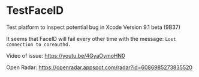 # TestFaceID
Test platform to inspect potential bug in Xcode Version 9.1 beta (9B37)

It seems that FaceID will fail every other time with the message: `Lost connection to coreauthd.`

Video of issue: https://youtu.be/4GyaOymoHN0

Open Radar: https://openradar.appspot.com/radar?id=6086985273835520
